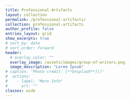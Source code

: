 ```yaml
---
title: Professional Artifacts
layout: collection
permalink: /professional-artifacts/
collection: professional-artifacts
author_profile: false
entries_layout: grid
show_excerpts: true
# sort_by: date
# sort_order: forward
header:
  # overlay_color: ""
  overlay_image: /assets/images/group-of-writers.png
  image_description: "Lorem Ipsum"
# caption: "Photo credit: [**Unsplash**]()"
#  actions:
#    - label: "More Info"
#      url: ""
classes: wide
---
```


